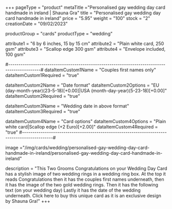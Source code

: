 +++
pageType = "product"
metaTitle ="Personalised gay wedding day card handmade in ireland | Shauna Gra"
title = "Personalised gay wedding day card handmade in ireland"
price = "5.95"
weight = "100"
stock = "2"
creationDate = "09/02/2023"

productGroup = "cards"
productType = "wedding"
 
attribute1 = "6 by 6 inches, 15 by 15 cm" 
attribute2 = "Plain white card, 250 gsm"
attribute3 = "Scallop edge 300 gsm"
attribute4 = "Envelope included, 100 gsm"
 
#---------------------------------------------------------------------------------------------#
dataItemCustom1Name = "Couples first names only"
dataItemCustom1Required = "true"

dataItemCustom2Name = "Date format"
dataItemCustom2Options = "EU (day-month-year)(23-5-18)[+0.00]|USA (month-day-year)(5-23-18)[+0.00]"
dataItemCustom2Required = "true"

dataItemCustom3Name = "Wedding date in above format"
dataItemCustom3Required = "true"

dataItemCustom4Name = "Card options"
dataItemCustom4Options = "Plain white card|Scallop edge (+2 Euro)[+2.00]"
dataItemCustom4Required = "true"
#---------------------------------------------------------------------------------------------#
 
image ="/img/cards/wedding/personalised-gay-wedding-day-card-handmade-in-ireland/personalised-gay-wedding-day-card-handmade-in-ireland"
 
description = "This Two Grooms Congratulations on your Wedding Day Card has a stylish image of two wedding rings in a wedding ring box.  At the top it reads Congratulations then it has the couples first names underneath, then it has the image of the two gold wedding rings.  Then it has the following text (on your wedding day) Lastly it has the date of the wedding underneath.  Click here to buy this unique card as it is an exclusive design by Shauna Gra!"
+++
